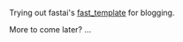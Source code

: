 Trying out fastai's [fast_template](https://github.com/fastai/fast_template) for blogging.

More to come later? …

